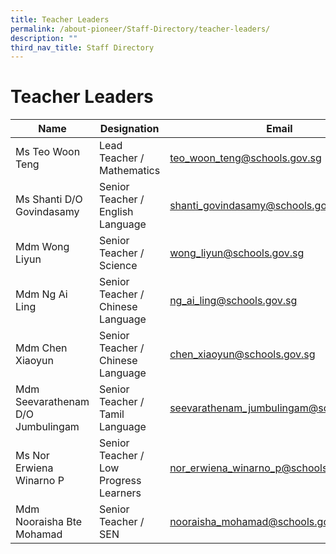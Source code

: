 ```yaml
---
title: Teacher Leaders
permalink: /about-pioneer/Staff-Directory/teacher-leaders/
description: ""
third_nav_title: Staff Directory
---
```

# Teacher Leaders

| Name                              | Designation                            | Email                                    |
|-----------------------------------|----------------------------------------|------------------------------------------|
| Ms Teo Woon Teng                  | Lead Teacher / Mathematics             | teo_woon_teng@schools.gov.sg             |
| Ms Shanti D/O Govindasamy         | Senior Teacher / English Language      | shanti_govindasamy@schools.gov.sg        |
| Mdm Wong Liyun                    | Senior Teacher / Science               | wong_liyun@schools.gov.sg                |
| Mdm Ng Ai Ling                    | Senior Teacher / Chinese Language      | ng_ai_ling@schools.gov.sg                |
| Mdm Chen Xiaoyun                  | Senior Teacher / Chinese Language      | chen_xiaoyun@schools.gov.sg              |
| Mdm Seevarathenam D/O Jumbulingam | Senior Teacher / Tamil Language        | seevarathenam_jumbulingam@schools.gov.sg |
| Ms Nor Erwiena Winarno P          | Senior Teacher / Low Progress Learners | nor_erwiena_winarno_p@schools.gov.sg     |
| Mdm Nooraisha Bte Mohamad         | Senior Teacher / SEN                   | nooraisha_mohamad@schools.gov.sg         |
